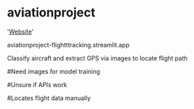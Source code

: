 # aviationproject
'[Website](https://aviationproject-flightttracking.streamlit.app)'


aviationproject-flightttracking.streamlit.app

Classify aircraft and extract GPS via images to locate flight path

#Need images for model training


#Unsure if APIs work


#Locates flight data manually

